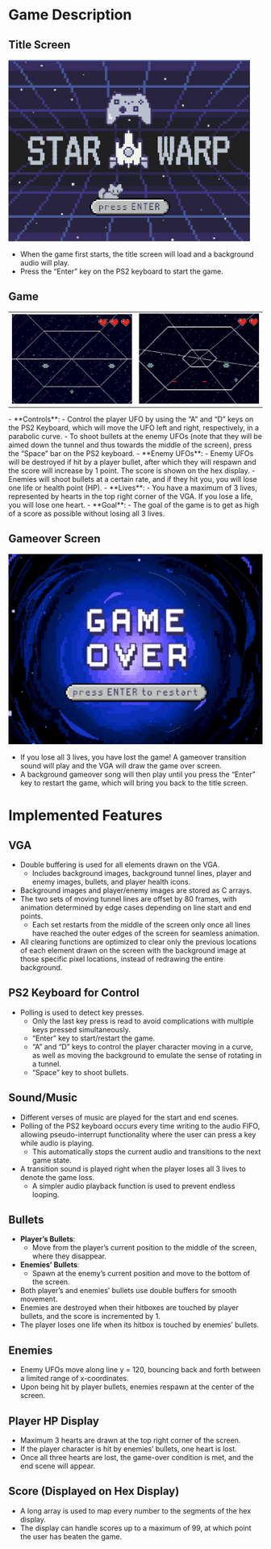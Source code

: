 # Game Description

## Title Screen
![title_screen](https://github.com/GaryZhous/StarWrap/blob/main/title_screen.png)
- When the game first starts, the title screen will load and a background audio will play.
- Press the “Enter” key on the PS2 keyboard to start the game.

## Game
<table>
  <tr>
    <td><img src="https://github.com/GaryZhous/StarWrap/blob/main/game_play1.png" alt="Image 1" width="400" /></td>
    <td><img src="https://github.com/GaryZhous/StarWrap/blob/main/game_play2.png" alt="Image 2" width="400" /></td>
  </tr>
</table>
- **Controls**:
  - Control the player UFO by using the “A” and “D” keys on the PS2 Keyboard, which will move the UFO left and right, respectively, in a parabolic curve.
  - To shoot bullets at the enemy UFOs (note that they will be aimed down the tunnel and thus towards the middle of the screen), press the “Space” bar on the PS2 keyboard.
- **Enemy UFOs**:
  - Enemy UFOs will be destroyed if hit by a player bullet, after which they will respawn and the score will increase by 1 point. The score is shown on the hex display.
  - Enemies will shoot bullets at a certain rate, and if they hit you, you will lose one life or health point (HP).
- **Lives**:
  - You have a maximum of 3 lives, represented by hearts in the top right corner of the VGA. If you lose a life, you will lose one heart.
- **Goal**:
  - The goal of the game is to get as high of a score as possible without losing all 3 lives.

## Gameover Screen
![Game_Over](https://github.com/GaryZhous/StarWrap/blob/main/game_over.png)
- If you lose all 3 lives, you have lost the game! A gameover transition sound will play and the VGA will draw the game over screen.
- A background gameover song will then play until you press the “Enter” key to restart the game, which will bring you back to the title screen.

# Implemented Features

## VGA
- Double buffering is used for all elements drawn on the VGA.
  - Includes background images, background tunnel lines, player and enemy images, bullets, and player health icons.
- Background images and player/enemy images are stored as C arrays.
- The two sets of moving tunnel lines are offset by 80 frames, with animation determined by edge cases depending on line start and end points.
  - Each set restarts from the middle of the screen only once all lines have reached the outer edges of the screen for seamless animation.
- All clearing functions are optimized to clear only the previous locations of each element drawn on the screen with the background image at those specific pixel locations, instead of redrawing the entire background.

## PS2 Keyboard for Control
- Polling is used to detect key presses.
  - Only the last key press is read to avoid complications with multiple keys pressed simultaneously.
  - “Enter” key to start/restart the game.
  - “A” and “D” keys to control the player character moving in a curve, as well as moving the background to emulate the sense of rotating in a tunnel.
  - “Space” key to shoot bullets.

## Sound/Music
- Different verses of music are played for the start and end scenes.
- Polling of the PS2 keyboard occurs every time writing to the audio FIFO, allowing pseudo-interrupt functionality where the user can press a key while audio is playing.
  - This automatically stops the current audio and transitions to the next game state.
- A transition sound is played right when the player loses all 3 lives to denote the game loss.
  - A simpler audio playback function is used to prevent endless looping.

## Bullets
- **Player’s Bullets**:
  - Move from the player’s current position to the middle of the screen, where they disappear.
- **Enemies’ Bullets**:
  - Spawn at the enemy’s current position and move to the bottom of the screen.
- Both player’s and enemies’ bullets use double buffers for smooth movement.
- Enemies are destroyed when their hitboxes are touched by player bullets, and the score is incremented by 1.
- The player loses one life when its hitbox is touched by enemies’ bullets.

## Enemies
- Enemy UFOs move along line y = 120, bouncing back and forth between a limited range of x-coordinates.
- Upon being hit by player bullets, enemies respawn at the center of the screen.

## Player HP Display
- Maximum 3 hearts are drawn at the top right corner of the screen.
- If the player character is hit by enemies’ bullets, one heart is lost.
- Once all three hearts are lost, the game-over condition is met, and the end scene will appear.

## Score (Displayed on Hex Display)
- A long array is used to map every number to the segments of the hex display.
- The display can handle scores up to a maximum of 99, at which point the user has beaten the game.
